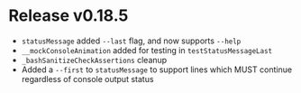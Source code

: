 # Release v0.18.5

- `statusMessage` added `--last` flag, and now supports `--help`
- `__mockConsoleAnimation` added for testing in `testStatusMessageLast`
- `_bashSanitizeCheckAssertions` cleanup
- Added a `--first` to `statusMessage` to support lines which MUST continue regardless of console output status
